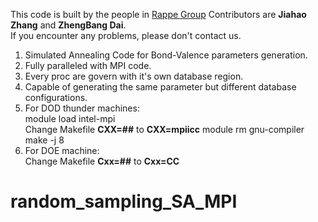 This code is built by the people in [Rappe Group](http://web.sas.upenn.edu/rappegroup/)
Contributors are **Jiahao Zhang** and **ZhengBang Dai**.  
If you encounter any problems, please don't contact us.  
1. Simulated Annealing Code for Bond-Valence parameters generation.
2. Fully paralleled with MPI code.
3. Every proc are govern with it's own database region.
4. Capable of generating the same parameter but different database configurations.
5. For DOD thunder machines:  
			module load intel-mpi  
			Change Makefile **CXX=##** to **CXX=mpiicc**
			module rm gnu-compiler  
			make -j 8  
6. For DOE machine:  
			Change Makefile **Cxx=##** to **Cxx=CC**

# random_sampling_SA_MPI
